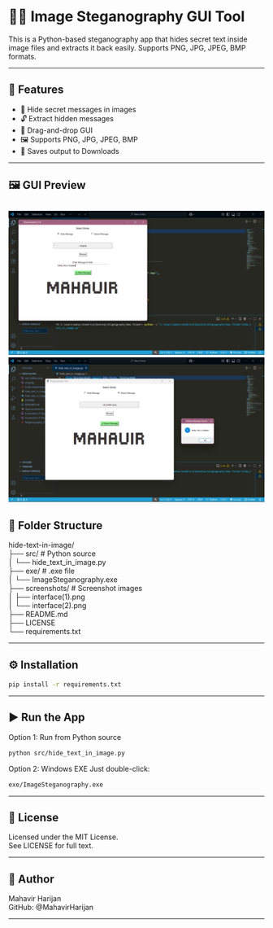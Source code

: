 # 🕵️‍♂️ Image Steganography GUI Tool

This is a Python-based steganography app that hides secret text inside image files and extracts it back easily. Supports PNG, JPG, JPEG, BMP formats.

---

## 🚀 Features

- 🔐 Hide secret messages in images
- 🔓 Extract hidden messages
- 🧰 Drag-and-drop GUI
- 🖼️ Supports PNG, JPG, JPEG, BMP
- 💾 Saves output to Downloads

---

## 🖼️ GUI Preview

![GUI Screenshot](screenshots/interface(1).png)
![GUI Screenshot](screenshots/interface(2).png)
---

## 📁 Folder Structure

hide-text-in-image/ \
├── src/ # Python source \
│ └── hide_text_in_image.py \
├── exe/ # .exe file \
│ └── ImageSteganography.exe \
├── screenshots/ # Screenshot images \
│ ├── interface(1).png \
│ └── interface(2).png \
├── README.md \
├── LICENSE \
└── requirements.txt

---

## ⚙️ Installation

```bash
pip install -r requirements.txt
```
---
## ▶️ Run the App
Option 1: Run from Python source

```bash
python src/hide_text_in_image.py
```
Option 2: Windows EXE
Just double-click:

```bash
exe/ImageSteganography.exe
```
---

## 📄 License
Licensed under the MIT License.\
See LICENSE for full text.

---

## 👤 Author
Mahavir Harijan\
GitHub: @MahavirHarijan

---
